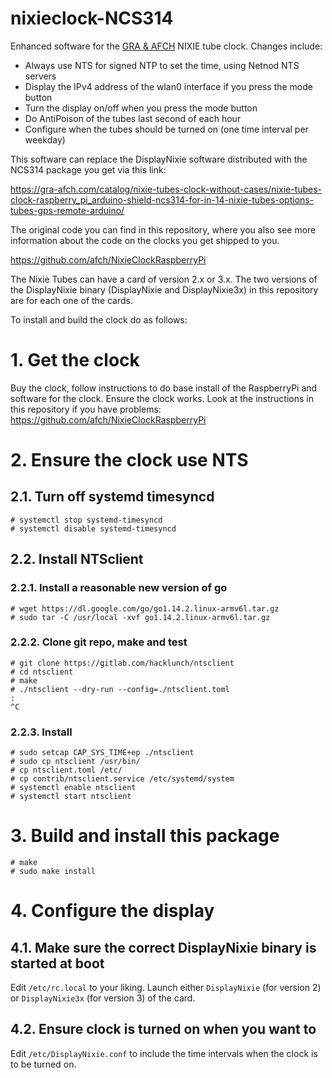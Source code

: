 # nixieclock-NCS314
Enhanced software for the [GRA &amp; AFCH](https://gra-afch.com/) NIXIE tube clock. Changes include:

- Always use NTS for signed NTP to set the time, using Netnod NTS servers
- Display the IPv4 address of the wlan0 interface if you press the mode button
- Turn the display on/off when you press the mode button
- Do AntiPoison of the tubes last second of each hour
- Configure when the tubes should be turned on (one time interval per weekday)

This software can replace the DisplayNixie software distributed with the NCS314 package you get via this link:

https://gra-afch.com/catalog/nixie-tubes-clock-without-cases/nixie-tubes-clock-raspberry_pi_arduino-shield-ncs314-for-in-14-nixie-tubes-options-tubes-gps-remote-arduino/

The original code you can find in this repository, where you also see more information about the code on the clocks you get shipped to you.

https://github.com/afch/NixieClockRaspberryPi

The Nixie Tubes can have a card of version 2.x or 3.x. The two versions of the DisplayNixie binary (DisplayNixie and DisplayNixie3x) in this repository are for each one of the cards.

To install and build the clock do as follows:

# 1. Get the clock
Buy the clock, follow instructions to do base install of the RaspberryPi and software for the clock. Ensure the clock works. Look at the instructions in this repository if you have problems:
https://github.com/afch/NixieClockRaspberryPi
# 2. Ensure the clock use NTS
## 2.1. Turn off systemd timesyncd
```
# systemctl stop systemd-timesyncd
# systemctl disable systemd-timesyncd
```
## 2.2. Install NTSclient
### 2.2.1. Install a reasonable new version of go
```
# wget https://dl.google.com/go/go1.14.2.linux-armv6l.tar.gz
# sudo tar -C /usr/local -xvf go1.14.2.linux-armv6l.tar.gz
```
### 2.2.2. Clone git repo, make and test
```
# git clone https://gitlab.com/hacklunch/ntsclient
# cd ntsclient
# make
# ./ntsclient --dry-run --config=./ntsclient.toml
:
^C
```
### 2.2.3. Install
```
# sudo setcap CAP_SYS_TIME+ep ./ntsclient
# sudo cp ntsclient /usr/bin/
# cp ntsclient.toml /etc/
# cp contrib/ntsclient.service /etc/systemd/system
# systemctl enable ntsclient
# systemctl start ntsclient
```
# 3. Build and install this package
```
# make
# sudo make install
```
# 4. Configure the display
## 4.1. Make sure the correct DisplayNixie binary is started at boot
Edit `/etc/rc.local` to your liking. Launch either `DisplayNixie` (for version 2) or `DisplayNixie3x` (for version 3) of the card.
## 4.2. Ensure clock is turned on when you want to
Edit `/etc/DisplayNixie.conf` to include the time intervals when the clock is to be turned on.
